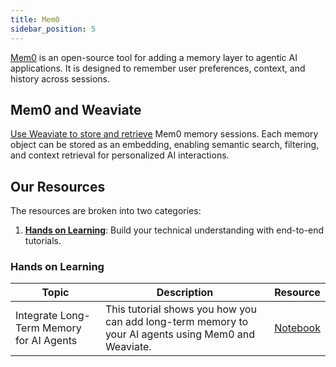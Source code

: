 ```yaml
---
title: Mem0
sidebar_position: 5
---
```


[Mem0](https://mem0.ai/) is an open-source tool for adding a memory layer to agentic AI applications. It is designed to remember user preferences, context, and history across sessions.

## Mem0 and Weaviate
[Use Weaviate to store and retrieve](https://docs.mem0.ai/components/vectordbs/dbs/weaviate) Mem0 memory sessions. Each memory object can be stored as an embedding, enabling semantic search, filtering, and context retrieval for personalized AI interactions.

## Our Resources 
The resources are broken into two categories: 
1. [**Hands on Learning**](#hands-on-learning): Build your technical understanding with end-to-end tutorials.

### Hands on Learning

| Topic | Description | Resource | 
| --- | --- | --- |
| Integrate Long-Term Memory for AI Agents | This tutorial shows you how you can add long-term memory to your AI agents using Mem0 and Weaviate. | [Notebook](https://github.com/weaviate/recipes/blob/main/integrations/llm-agent-frameworks/mem0/quickstart_mem0_with_weaviate.ipynb) |
